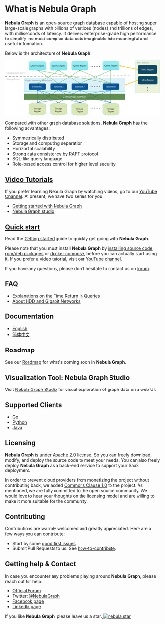 # What is Nebula Graph

**Nebula Graph** is an open-source graph database capable of hosting super large-scale graphs with billions of vertices (nodes) and trillions of edges, with milliseconds of latency. It delivers enterprise-grade high performance to simplify the most complex data sets imaginable into meaningful and useful information.

Below is the architecture of **Nebula Graph**:

![image](https://github.com/vesoft-inc/nebula-docs/raw/master/images/Nebula%20Arch.png)

Compared with other graph database solutions, **Nebula Graph** has the following advantages:

* Symmetrically distributed
* Storage and computing separation
* Horizontal scalability
* Strong data consistency by RAFT protocol
* SQL-like query language
* Role-based access control for higher level security

## [Video Tutorials](https://www.youtube.com/channel/UC73V8q795eSEMxDX4Pvdwmw)

If you prefer learning Nebula Graph by watching videos, go to our [YouTube Channel](https://www.youtube.com/channel/UC73V8q795eSEMxDX4Pvdwmw). At present, we have two series for you:

* [Getting started with Nebula Graph](https://www.youtube.com/playlist?list=PL4ArMmsAnb84uB2d9L46eXpIi7Epz2cfp)
* [Nebula Graph studio](https://www.youtube.com/playlist?list=PL4ArMmsAnb86R2MfUKFjzTQizCZCrhu2p)

## [Quick start](manual-EN/1.overview/2.quick-start/1.get-started.md)

Read the [Getting started](manual-EN/1.overview/2.quick-start/1.get-started.md) guide to quickly get going with **Nebula Graph**.

Please note that you must install **Nebula Graph** by [installing source code](https://docs.nebula-graph.io/manual-EN/3.build-develop-and-administration/1.build/1.build-source-code/), [rpm/deb packages](https://docs.nebula-graph.io/manual-EN/3.build-develop-and-administration/2.install/1.install-with-rpm-deb/) or [docker compose](https://github.com/vesoft-inc/nebula-docker-compose), before you can actually start using it. If you prefer a video tutorial, visit our [YouTube channel](https://www.youtube.com/channel/UC73V8q795eSEMxDX4Pvdwmw).

If you have any questions, please don't hesitate to contact us on [forum](https://discuss.nebula-graph.io).

## FAQ

* [Explanations on the Time Return in Queries](manual-EN/1.overview/2.quick-start/2.FAQ.md)
* [About HDD and Gigabit Networks](https://docs.nebula-graph.io/manual-EN/3.build-develop-and-administration/3.configurations/0.system-requirement/#about_hdd_and_gigabit_networks)

## Documentation

* [English](https://docs.nebula-graph.io/)
* [简体中文](https://docs.nebula-graph.com.cn/)

## Roadmap

See our [Roadmap](https://github.com/vesoft-inc/nebula/wiki/Nebula-Graph-Roadmap-2020) for what's coming soon in **Nebula Graph**.

## Visualization Tool: Nebula Graph Studio

Visit [Nebula Graph Studio](https://github.com/vesoft-inc/nebula-web-docker) for visual exploration of graph data on a web UI.

## Supported Clients

* [Go](https://github.com/vesoft-inc/nebula-go)
* [Python](https://github.com/vesoft-inc/nebula-python)
* [Java](https://github.com/vesoft-inc/nebula-java)

## Licensing

**Nebula Graph** is under [Apache 2.0](https://www.apache.org/licenses/LICENSE-2.0) license. So you can freely download, modify, and deploy the source code to meet your needs. You can also freely deploy **Nebula Graph** as a back-end service to support your SaaS deployment.

In order to prevent cloud providers from monetizing the project without contributing back, we added [Commons Clause 1.0](https://commonsclause.com/) to the project. As mentioned, we are fully committed to the open source community. We would love to hear your thoughts on the licensing model and are willing to make it more suitable for the community.

## Contributing

Contributions are warmly welcomed and greatly appreciated. Here are a few ways you can contribute:

* Start by some [good first issues](https://github.com/vesoft-inc/nebula/issues?q=is%3Aissue+is%3Aopen+label%3A%22good+first+issue%22)
* Submit Pull Requests to us. See [how-to-contribute](https://docs.nebula-graph.io/manual-EN/4.contributions/how-to-contribute/).

## Getting help & Contact

In case you encounter any problems playing around **Nebula Graph**, please reach out for help:

* [Official Forum](https://discuss.nebula-graph.io)
* Twitter: [@NebulaGraph](https://twitter.com/NebulaGraph)
* [Facebook page](https://www.facebook.com/NebulaGraph/)
* [LinkedIn page](https://www.linkedin.com/company/vesoft-nebula-graph/)

If you like **Nebula Graph**, please leave us a star.<a href="https://githubbadges.com/star.svg?user=vesoft-inc&repo=nebula&style=default">
    <img src="https://githubbadges.com/star.svg?user=vesoft-inc&repo=nebula&style=default" alt="nebula star"/>
  </a>
